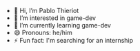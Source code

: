 - 👋 Hi, I’m Pablo Thieriot
- 👀 I’m interested in game-dev
- 🌱 I’m currently learning game-dev
- 😄 Pronouns: he/him
- ⚡ Fun fact: I'm searching for an internship

<!---
Pablo-Thieriot/Pablo-Thieriot is a ✨ special ✨ repository because its `README.md` (this file) appears on your GitHub profile.
You can click the Preview link to take a look at your changes.
--->
